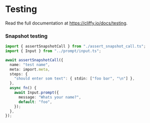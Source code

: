 # Testing

Read the full documentation at https://cliffy.io/docs/testing.

### Snapshot testing

```ts
import { assertSnapshotCall } from "./assert_snapshot_call.ts";
import { Input } from "../prompt/input.ts";

await assertSnapshotCall({
  name: "test name",
  meta: import.meta,
  steps: {
    "should enter som text": { stdin: ["foo bar", "\n"] },
  },
  async fn() {
    await Input.prompt({
      message: "Whats your name?",
      default: "foo",
    });
  },
});
```
